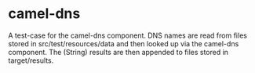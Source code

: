 camel-dns
===========

A test-case for the camel-dns component. DNS names are read from files stored
in src/test/resources/data and then looked up via the camel-dns component. The
(String) results are then appended to files stored in target/results.

